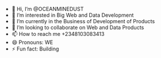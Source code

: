 - 👋 Hi, I’m @OCEANMINEDUST
- 👀 I’m interested in Big Web and Data Development
- 🌱 I’m currently in the Business of Development of Products 
- 💞️ I’m looking to collaborate on Web and Data Products 
- 📫 How to reach me +2348103083413
- 😄 Pronouns: WE
- ⚡ Fun fact: Building

<!---
OCEANMINEDUST/OCEANMINEDUST is a ✨ special ✨ repository because its `README.md` (this file) appears on your GitHub profile.
You can click the Preview link to take a look at your changes.
--->
